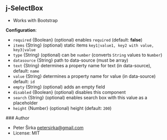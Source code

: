 ## j-SelectBox

- Works with Bootstrap

__Configuration__:

- `required` {Boolean} (optional) enables `required` (default: __false__)
- `items` {String} (optional) static items `key1|value1, key2 with value, key3|value`
- `type` {String} (optional) can be `number` (converts `String` values to `Number`)
- `datasource` {String} path to data-source (must be array)
- `text` {String} determines a property name for text (in data-source), default: `name`
- `value` {String} determines a property name for value (in data-source) default: `id`
- `empty` {String} (optional) adds an empty field
- `disabled` {Boolean} (optional) disables this component
- `search` {String} (optional) enables search box with this value as a placeholder
- `height` {Number} (optional) height (default: `200`)

### Author

- Peter Širka <petersirka@gmail.com>
- License: MIT